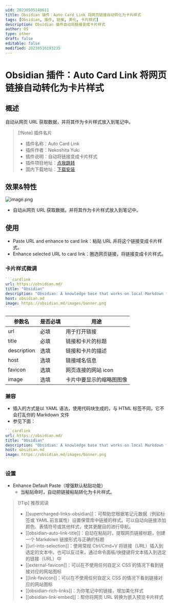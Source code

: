 ```yaml
---
uid: 20230505140611
title: Obsidian 插件：Auto Card Link 将网页链接自动转化为卡片样式
tags: [Obsidian, 插件, 链接, 美化, 卡片样式]
description: Obsidian 插件自动将链接变成卡片样式
author: OS
type: other
draft: false
editable: false
modified: 20230516193235
---
```


# Obsidian 插件：Auto Card Link 将网页链接自动转化为卡片样式

## 概述

自动从网页 URL 获取数据，并将其作为卡片样式放入到笔记中。

> [!Note] 插件名片
> - 插件名称：Auto Card Link
> - 插件作者：Nekoshita Yuki
> - 插件说明：自动将链接变成卡片样式
> - 插件项目地址：[点我跳转](https://github.com/nekoshita/obsidian-auto-card-link)
> - 国内下载地址：[下载安装](https://pkmer.cn/products/plugin/pluginMarket/?auto-card-link)

## 效果&特性

![image.png](https://cdn.pkmer.cn/images/20230505141723.png!pkmer)

- 自动从网页 URL 获取数据，并将其作为卡片样式放入到笔记中。

## 使用

- Paste URL and enhance to card link：粘贴 URL 并将这个链接变成卡片样式。
- Enhance selected URL to card link：圈选网页链接，将链接变成卡片样式。

### 卡片样式微调

````YAML
```cardlink
url: https://obsidian.md/
title: "Obsidian"
description: "Obsidian: A knowledge base that works on local Markdown files."
host: obsidian.md
image: https://obsidian.md/images/banner.png
```
````

| 参数名        | 是否必填    | 用途                           |
|-------------|--------------|------------------------------------------|
| url         | 必填         | 用于打开链接    |
| title       | 必填         | 链接和卡片的标题                        |
| description | 选填        | 链接和卡片的描述                 |
| host        | 选填        | 链接域名信息                         |
| favicon     | 选填        | 网页连接的网站 icon                    |
| image       | 选填        | 卡片中要显示的缩略图图像|

### 兼容

- 插入的方式是以 YAML 语法，使用代码块生成的，与 HTML 标签不同，它不会打乱你的 Markdown 文件
- 参见下面：

````YAML
```cardlink
url: https://obsidian.md/
title: "Obsidian"
description: "Obsidian: A knowledge base that works on local Markdown files."
host: obsidian.md
image: https://obsidian.md/images/banner.png
```
````

### 设置

- Enhance Default Paste（增强默认粘贴功能）
	- 当粘贴命时，自动把链接粘贴转化为卡片样式。

> [!Tip] 推荐阅读
> - [[supercharged-links-obsidian]]：可帮助您根据笔记元数据（例如标签或 YAML 前言属性）设置保管库中链接的样式。可以自动向链接添加颜色、表情符号或其他样式，使其更醒目的进行导航。
> - [[obsidian-auto-link-title]]：自动在粘贴时，提取网页链接标题，创建一个 Markdown 链接形式与正确的标题
> - [[url-into-selection]]：使用常规 Ctrl/Cmd+V 将链接（URL）插入到选定的文本中。也可以反过来，通过命令面板/快捷键将文本插入到选定的链接（URL）中
> - [[external-favicon]]：可以在不使用任何自定义 CSS 的情况下看到链接对应的网站图标
> - [[link-favicon]]：可以在不使用任何自定义 CSS 的情况下看到链接对应的网站图标
> - [[obsidian-rich-links]]：为你笔记中的链接，增加美化样式
> - [[obsidian-link-embed]]：帮你将网页 URL 转换为嵌入预览卡片样式
